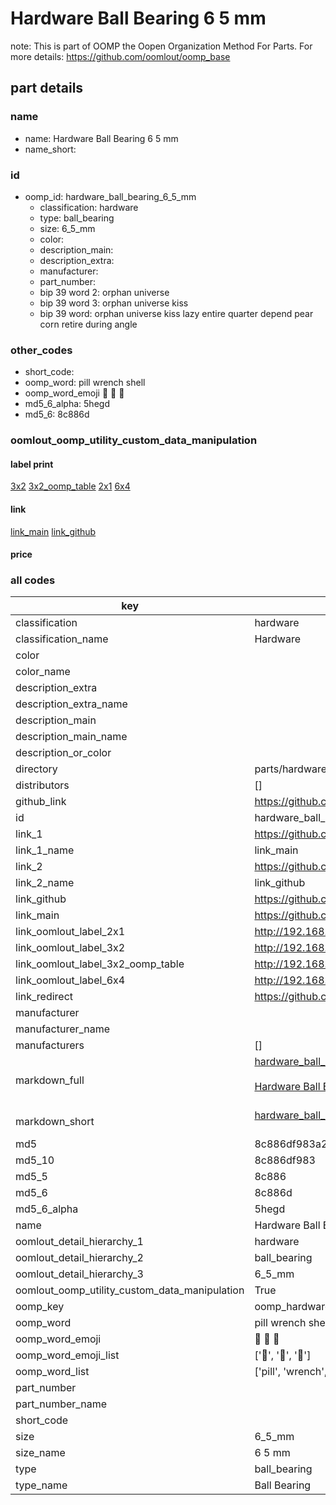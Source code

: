 # Hardware Ball Bearing 6 5 mm  

note: This is part of OOMP the Oopen Organization Method For Parts. For more details: https://github.com/oomlout/oomp_base

##  part details
  







### name
* name: Hardware Ball Bearing 6 5 mm
* name_short: 
### id
* oomp_id: hardware_ball_bearing_6_5_mm
  * classification: hardware
  * type: ball_bearing
  * size: 6_5_mm
  * color: 
  * description_main: 
  * description_extra: 
  * manufacturer: 
  * part_number: 
  * bip 39 word 2: orphan universe
  * bip 39 word 3: orphan universe kiss
  * bip 39 word: orphan universe kiss lazy entire quarter depend pear corn retire during angle

### other_codes
* short_code: 
* oomp_word: pill wrench shell
* oomp_word_emoji :pill: :wrench: :shell:
* md5_6_alpha: 5hegd
* md5_6: 8c886d






### oomlout_oomp_utility_custom_data_manipulation
#### label print
[3x2](http://192.168.1.245:1112/?label=oomp%205hegd)
[3x2_oomp_table](http://192.168.1.108:1112/?label=oomp%205hegd)
[2x1](http://192.168.1.242:1112/?label=oomp%205hegd)
[6x4](http://192.168.1.55:1112/?label=oomp%205hegd)    

#### link

[link_main](https://github.com/oomlout/oomlout_oomp_version_1_messy/tree/main/parts/hardware_ball_bearing_6_5_mm) [link_github](https://github.com/oomlout/oomlout_oomp_version_1_messy/tree/main/parts/hardware_ball_bearing_6_5_mm)                             

#### price







### all codes 
| key | value |  
| --- | --- |  
| classification | hardware |  
| classification_name | Hardware |  
| color |  |  
| color_name |  |  
| description_extra |  |  
| description_extra_name |  |  
| description_main |  |  
| description_main_name |  |  
| description_or_color |   |  
| directory | parts/hardware_ball_bearing_6_5_mm |  
| distributors | [] |  
| github_link | https://github.com/oomlout/oomlout_oomp_part_src/tree/main/parts/hardware_ball_bearing_6_5_mm |  
| id | hardware_ball_bearing_6_5_mm |  
| link_1 | https://github.com/oomlout/oomlout_oomp_version_1_messy/tree/main/parts/hardware_ball_bearing_6_5_mm |  
| link_1_name | link_main |  
| link_2 | https://github.com/oomlout/oomlout_oomp_version_1_messy/tree/main/parts/hardware_ball_bearing_6_5_mm |  
| link_2_name | link_github |  
| link_github | https://github.com/oomlout/oomlout_oomp_version_1_messy/tree/main/parts/hardware_ball_bearing_6_5_mm |  
| link_main | https://github.com/oomlout/oomlout_oomp_version_1_messy/tree/main/parts/hardware_ball_bearing_6_5_mm |  
| link_oomlout_label_2x1 | http://192.168.1.242:1112/?label=oomp%205hegd |  
| link_oomlout_label_3x2 | http://192.168.1.245:1112/?label=oomp%205hegd |  
| link_oomlout_label_3x2_oomp_table | http://192.168.1.108:1112/?label=oomp%205hegd |  
| link_oomlout_label_6x4 | http://192.168.1.55:1112/?label=oomp%205hegd |  
| link_redirect | https://github.com/oomlout/oomlout_oomp_version_1_messy/tree/main/parts/hardware_ball_bearing_6_5_mm |  
| manufacturer |  |  
| manufacturer_name |  |  
| manufacturers | [] |  
| markdown_full | [hardware_ball_bearing_6_5_mm](none)<br>[](none)<br>[Hardware Ball Bearing 6 5 Mm](none)<br><br> |  
| markdown_short | [hardware_ball_bearing_6_5_mm](none)<br><br> |  
| md5 | 8c886df983a2075ebda5c7e6f5bb74e6 |  
| md5_10 | 8c886df983 |  
| md5_5 | 8c886 |  
| md5_6 | 8c886d |  
| md5_6_alpha | 5hegd |  
| name | Hardware Ball Bearing 6 5 mm |  
| oomlout_detail_hierarchy_1 | hardware |  
| oomlout_detail_hierarchy_2 | ball_bearing |  
| oomlout_detail_hierarchy_3 | 6_5_mm |  
| oomlout_oomp_utility_custom_data_manipulation | True |  
| oomp_key | oomp_hardware_ball_bearing_6_5_mm |  
| oomp_word | pill wrench shell |  
| oomp_word_emoji | :pill: :wrench: :shell: |  
| oomp_word_emoji_list | [':pill:', ':wrench:', ':shell:'] |  
| oomp_word_list | ['pill', 'wrench', 'shell'] |  
| part_number |  |  
| part_number_name |  |  
| short_code |  |  
| size | 6_5_mm |  
| size_name | 6 5 mm |  
| type | ball_bearing |  
| type_name | Ball Bearing |  
